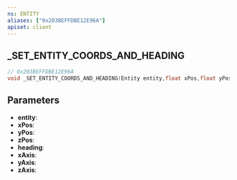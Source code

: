```yaml
---
ns: ENTITY
aliases: ["0x203BEFFDBE12E96A"]
apiset: client
---
```

## _SET_ENTITY_COORDS_AND_HEADING

```c
// 0x203BEFFDBE12E96A
void _SET_ENTITY_COORDS_AND_HEADING(Entity entity,float xPos,float yPos,float zPos,float heading,BOOL xAxis,BOOL yAxis,BOOL zAxis);
```


## Parameters
* **entity**:
* **xPos**:
* **yPos**:
* **zPos**:
* **heading**:
* **xAxis**:
* **yAxis**:
* **zAxis**: